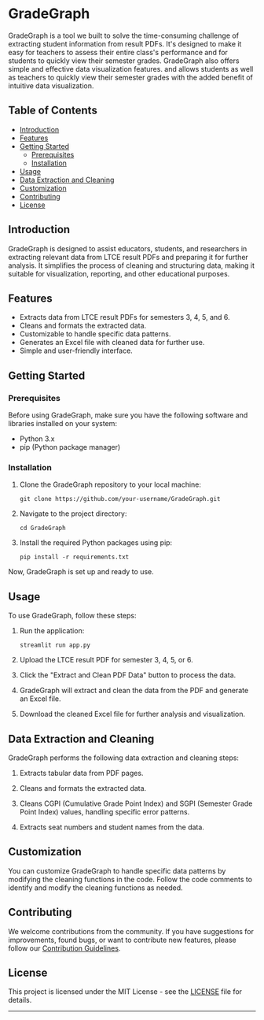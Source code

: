 # GradeGraph

GradeGraph is a tool we built to solve the time-consuming challenge of extracting student information from result PDFs. It's designed to make it easy for teachers to assess their entire class's performance and for students to quickly view their semester grades. GradeGraph also offers simple and effective data visualization features. and allows students as well as teachers to quickly view their semester grades with the added benefit of intuitive data visualization.

## Table of Contents

- [Introduction](#introduction)
- [Features](#features)
- [Getting Started](#getting-started)
  - [Prerequisites](#prerequisites)
  - [Installation](#installation)
- [Usage](#usage)
- [Data Extraction and Cleaning](#data-extraction-and-cleaning)
- [Customization](#customization)
- [Contributing](#contributing)
- [License](#license)

## Introduction

GradeGraph is designed to assist educators, students, and researchers in extracting relevant data from LTCE result PDFs and preparing it for further analysis. It simplifies the process of cleaning and structuring data, making it suitable for visualization, reporting, and other educational purposes.

## Features

- Extracts data from LTCE result PDFs for semesters 3, 4, 5, and 6.
- Cleans and formats the extracted data.
- Customizable to handle specific data patterns.
- Generates an Excel file with cleaned data for further use.
- Simple and user-friendly interface.

## Getting Started

### Prerequisites

Before using GradeGraph, make sure you have the following software and libraries installed on your system:

- Python 3.x
- pip (Python package manager)

### Installation

1. Clone the GradeGraph repository to your local machine:

   ```shell
   git clone https://github.com/your-username/GradeGraph.git
   ```

2. Navigate to the project directory:

   ```shell
   cd GradeGraph
   ```

3. Install the required Python packages using pip:

   ```shell
   pip install -r requirements.txt
   ```

Now, GradeGraph is set up and ready to use.

## Usage

To use GradeGraph, follow these steps:

1. Run the application:

   ```shell
   streamlit run app.py
   ```

2. Upload the LTCE result PDF for semester 3, 4, 5, or 6.

3. Click the "Extract and Clean PDF Data" button to process the data.

4. GradeGraph will extract and clean the data from the PDF and generate an Excel file.

5. Download the cleaned Excel file for further analysis and visualization.

## Data Extraction and Cleaning

GradeGraph performs the following data extraction and cleaning steps:

1. Extracts tabular data from PDF pages.

2. Cleans and formats the extracted data.
   
3. Cleans CGPI (Cumulative Grade Point Index) and SGPI (Semester Grade Point Index) values, handling specific error patterns.

4. Extracts seat numbers and student names from the data.

## Customization

You can customize GradeGraph to handle specific data patterns by modifying the cleaning functions in the code. Follow the code comments to identify and modify the cleaning functions as needed.

## Contributing

We welcome contributions from the community. If you have suggestions for improvements, found bugs, or want to contribute new features, please follow our [Contribution Guidelines](CONTRIBUTING.md).

## License

This project is licensed under the MIT License - see the [LICENSE](LICENSE) file for details.

---
